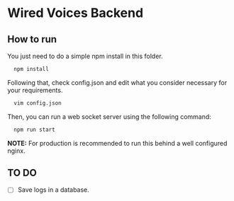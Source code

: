 # Wired Voices Backend
## How to run

You just need to do a simple npm install in this folder.
```bash
  npm install
```
Following that, check config.json and edit what you consider necessary for your requirements.
```bash
  vim config.json
```
Then, you can run a web socket server using the following command:
```bash
  npm run start
```
**NOTE:** For production is recommended to run this behind a well configured nginx.
## TO DO

- [ ]  Save logs in a database.